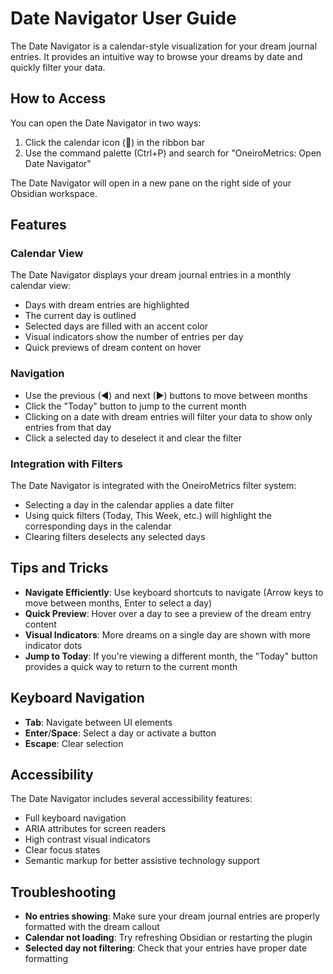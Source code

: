 # Date Navigator User Guide

The Date Navigator is a calendar-style visualization for your dream journal entries. It provides an intuitive way to browse your dreams by date and quickly filter your data.

## How to Access

You can open the Date Navigator in two ways:

1. Click the calendar icon (📅) in the ribbon bar
2. Use the command palette (Ctrl+P) and search for "OneiroMetrics: Open Date Navigator"

The Date Navigator will open in a new pane on the right side of your Obsidian workspace.

## Features

### Calendar View

The Date Navigator displays your dream journal entries in a monthly calendar view:

- Days with dream entries are highlighted
- The current day is outlined
- Selected days are filled with an accent color
- Visual indicators show the number of entries per day
- Quick previews of dream content on hover

### Navigation

- Use the previous (◀) and next (▶) buttons to move between months
- Click the "Today" button to jump to the current month
- Clicking on a date with dream entries will filter your data to show only entries from that day
- Click a selected day to deselect it and clear the filter

### Integration with Filters

The Date Navigator is integrated with the OneiroMetrics filter system:

- Selecting a day in the calendar applies a date filter
- Using quick filters (Today, This Week, etc.) will highlight the corresponding days in the calendar
- Clearing filters deselects any selected days

## Tips and Tricks

- **Navigate Efficiently**: Use keyboard shortcuts to navigate (Arrow keys to move between months, Enter to select a day)
- **Quick Preview**: Hover over a day to see a preview of the dream entry content
- **Visual Indicators**: More dreams on a single day are shown with more indicator dots
- **Jump to Today**: If you're viewing a different month, the "Today" button provides a quick way to return to the current month

## Keyboard Navigation

- **Tab**: Navigate between UI elements
- **Enter**/**Space**: Select a day or activate a button
- **Escape**: Clear selection

## Accessibility

The Date Navigator includes several accessibility features:

- Full keyboard navigation
- ARIA attributes for screen readers
- High contrast visual indicators
- Clear focus states
- Semantic markup for better assistive technology support

## Troubleshooting

- **No entries showing**: Make sure your dream journal entries are properly formatted with the dream callout
- **Calendar not loading**: Try refreshing Obsidian or restarting the plugin
- **Selected day not filtering**: Check that your entries have proper date formatting 